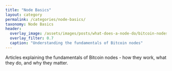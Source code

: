 ```yaml
---
title: "Node Basics"
layout: category
permalink: /categories/node-basics/
taxonomy: Node Basics
header:
  overlay_image: /assets/images/posts/what-does-a-node-do/bitcoin-nodes.png
  overlay_filter: 0.7
  caption: "Understanding the fundamentals of Bitcoin nodes"
---
```


Articles explaining the fundamentals of Bitcoin nodes - how they work, what they do, and why they matter. 